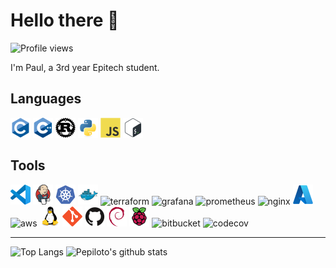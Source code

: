 # Hello there 👋
![Profile views](https://gpvc.arturio.dev/Pepiloto)

I'm Paul, a 3rd year Epitech student.

## Languages

<img alt="c" width="32px" src="https://raw.githubusercontent.com/devicons/devicon/master/icons/c/c-original.svg"> <img alt="cpp" width="32px" src="https://raw.githubusercontent.com/devicons/devicon/master/icons/cplusplus/cplusplus-original.svg"> <img alt="rust" width="32px" src="https://raw.githubusercontent.com/devicons/devicon/master/icons/rust/rust-plain.svg"> <img alt="python" width="32px" src="https://raw.githubusercontent.com/devicons/devicon/master/icons/python/python-original.svg"> <img alt="javascript" width="32px" src="https://raw.githubusercontent.com/devicons/devicon/master/icons/javascript/javascript-original.svg"> <img alt="bash" width="32px" src="https://raw.githubusercontent.com/devicons/devicon/master/icons/bash/bash-original.svg">

## Tools

<img alt="vscode" width="32px" src="https://raw.githubusercontent.com/devicons/devicon/master/icons/vscode/vscode-original.svg"> <img alt="jenkins" width="32px" src="https://raw.githubusercontent.com/devicons/devicon/master/icons/jenkins/jenkins-original.svg"> <img alt="kubernetes" width="32px" src="https://raw.githubusercontent.com/devicons/devicon/master/icons/kubernetes/kubernetes-plain.svg"> <img alt="docker" width="32px" src="https://raw.githubusercontent.com/devicons/devicon/master/icons/docker/docker-original.svg"> <img alt="terraform" width="32px" src="https://cdn.jsdelivr.net/gh/devicons/devicon/icons/terraform/terraform-original.svg"/> <img alt="grafana" width="32px" src="https://cdn.jsdelivr.net/gh/devicons/devicon/icons/grafana/grafana-original.svg"/> <img alt="prometheus" width="32px" src="https://cdn.jsdelivr.net/gh/devicons/devicon/icons/prometheus/prometheus-original.svg"/> <img alt="nginx" width="32px" src="https://cdn.jsdelivr.net/gh/devicons/devicon/icons/nginx/nginx-original.svg"/> <img alt="azure" width="32px" src="https://raw.githubusercontent.com/devicons/devicon/master/icons/azure/azure-original.svg">  <img alt="aws" width="32px" src="https://cdn.jsdelivr.net/gh/devicons/devicon/icons/amazonwebservices/amazonwebservices-original.svg"/> <img alt="linux" width="32px" src="https://raw.githubusercontent.com/devicons/devicon/master/icons/linux/linux-original.svg"> <img alt="git" width="32px" src="https://raw.githubusercontent.com/devicons/devicon/master/icons/git/git-original.svg"> <img alt="github" width="32px" src="https://raw.githubusercontent.com/devicons/devicon/master/icons/github/github-original.svg"> <img alt="debian" width="32px" src="https://raw.githubusercontent.com/devicons/devicon/master/icons/debian/debian-original.svg"> <img alt="raspberrypi" width="32px" src="https://raw.githubusercontent.com/devicons/devicon/master/icons/raspberrypi/raspberrypi-original.svg"> <img alt="bitbucket" width="32px" src="https://cdn.jsdelivr.net/gh/devicons/devicon/icons/bitbucket/bitbucket-original.svg"/> <img alt="codecov" width="32px" src="https://cdn.jsdelivr.net/gh/devicons/devicon/icons/codecov/codecov-plain.svg"/>

---

![Top Langs](https://github-readme-stats.vercel.app/api/top-langs/?username=Pepiloto&layout=compact&langs_count=10&theme=dark)
![Pepiloto's github stats](https://github-readme-stats.vercel.app/api?username=Pepiloto&count_private=true&show_icons=true&theme=dark&include_all_commits=true)
